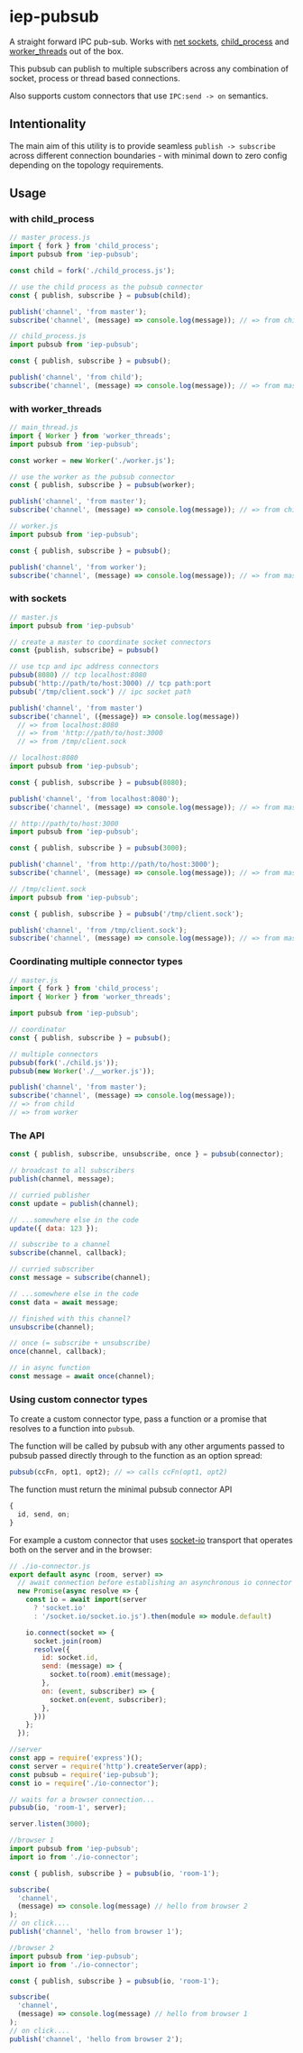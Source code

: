 # iep-pubsub

A straight forward IPC pub-sub. Works with [net sockets](https://nodejs.org/api/net.html#net_ipc_support), [child_process](https://nodejs.org/api/child_process.html) and [worker_threads](https://nodejs.org/api/worker_threads.html) out of the box.

This pubsub can publish to multiple subscribers across any combination of socket, process or thread based connections.

Also supports custom connectors that use `IPC:send -> on` semantics.

## Intentionality

The main aim of this utility is to provide seamless `publish -> subscribe` across different connection boundaries - with minimal down to zero config depending on the topology requirements.

## Usage

### with child_process

```javascript
// master_process.js
import { fork } from 'child_process';
import pubsub from 'iep-pubsub';

const child = fork('./child_process.js');

// use the child process as the pubsub connector
const { publish, subscribe } = pubsub(child);

publish('channel', 'from master');
subscribe('channel', (message) => console.log(message)); // => from child
```

```javascript
// child_process.js
import pubsub from 'iep-pubsub';

const { publish, subscribe } = pubsub();

publish('channel', 'from child');
subscribe('channel', (message) => console.log(message)); // => from master
```

### with worker_threads

```javascript
// main_thread.js
import { Worker } from 'worker_threads';
import pubsub from 'iep-pubsub';

const worker = new Worker('./worker.js');

// use the worker as the pubsub connector
const { publish, subscribe } = pubsub(worker);

publish('channel', 'from master');
subscribe('channel', (message) => console.log(message)); // => from child
```

```javascript
// worker.js
import pubsub from 'iep-pubsub';

const { publish, subscribe } = pubsub();

publish('channel', 'from worker');
subscribe('channel', (message) => console.log(message)); // => from master
```

### with sockets

```javascript
// master.js
import pubsub from 'iep-pubsub'

// create a master to coordinate socket connectors
const {publish, subscribe} = pubsub()

// use tcp and ipc address connectors
pubsub(8080) // tcp localhost:8080
pubsub('http://path/to/host:3000) // tcp path:port
pubsub('/tmp/client.sock') // ipc socket path

publish('channel', 'from master')
subscribe('channel', ({message}) => console.log(message))
  // => from localhost:8080
  // => from 'http://path/to/host:3000
  // => from /tmp/client.sock
```

```javascript
// localhost:8080
import pubsub from 'iep-pubsub';

const { publish, subscribe } = pubsub(8080);

publish('channel', 'from localhost:8080');
subscribe('channel', (message) => console.log(message)); // => from master
```

```javascript
// http://path/to/host:3000
import pubsub from 'iep-pubsub';

const { publish, subscribe } = pubsub(3000);

publish('channel', 'from http://path/to/host:3000');
subscribe('channel', (message) => console.log(message)); // => from master
```

```javascript
// /tmp/client.sock
import pubsub from 'iep-pubsub';

const { publish, subscribe } = pubsub('/tmp/client.sock');

publish('channel', 'from /tmp/client.sock');
subscribe('channel', (message) => console.log(message)); // => from master
```

### Coordinating multiple connector types

```javascript
// master.js
import { fork } from 'child_process';
import { Worker } from 'worker_threads';

import pubsub from 'iep-pubsub';

// coordinator
const { publish, subscribe } = pubsub();

// multiple connectors
pubsub(fork('./child.js'));
pubsub(new Worker('./__worker.js'));

publish('channel', 'from master');
subscribe('channel', (message) => console.log(message));
// => from child
// => from worker
```

### The API

```javascript
const { publish, subscribe, unsubscribe, once } = pubsub(connector);

// broadcast to all subscribers
publish(channel, message);

// curried publisher
const update = publish(channel);

// ...somewhere else in the code
update({ data: 123 });

// subscribe to a channel
subscribe(channel, callback);

// curried subscriber
const message = subscribe(channel);

// ...somewhere else in the code
const data = await message;

// finished with this channel?
unsubscribe(channel);

// once (= subscribe + unsubscribe)
once(channel, callback);

// in async function
const message = await once(channel);
```

### Using custom connector types

To create a custom connector type, pass a function or a promise that resolves to a function into `pubsub`.

The function will be called by pubsub with any other arguments passed to pubsub passed directly through to the function as an option spread:

```javascript
pubsub(ccFn, opt1, opt2); // => calls ccFn(opt1, opt2)
```

The function must return the minimal pubsub connector API

```javascript
{
  id, send, on;
}
```

For example a custom connector that uses [socket-io](https://www.npmjs.com/package/socket.io) transport that operates both on the server and in the browser:

```javascript
// ./io-connector.js
export default async (room, server) =>
  // await connection before establishing an asynchronous io connector
  new Promise(async resolve => {
    const io = await import(server
      ? 'socket.io'
      : '/socket.io/socket.io.js').then(module => module.default)

    io.connect(socket => {
      socket.join(room)
      resolve({
        id: socket.id,
        send: (message) => {
          socket.to(room).emit(message);
        },
        on: (event, subscriber) => {
          socket.on(event, subscriber);
        },
      }))
    };
  });
```

```javascript
//server
const app = require('express')();
const server = require('http').createServer(app);
const pubsub = require('iep-pubsub');
const io = require('./io-connector');

// waits for a browser connection...
pubsub(io, 'room-1', server);

server.listen(3000);
```

```javascript
//browser 1
import pubsub from 'iep-pubsub';
import io from './io-connector';

const { publish, subscribe } = pubsub(io, 'room-1');

subscribe(
  'channel',
  (message) => console.log(message) // hello from browser 2
);
// on click....
publish('channel', 'hello from browser 1');
```

```javascript
//browser 2
import pubsub from 'iep-pubsub';
import io from './io-connector';

const { publish, subscribe } = pubsub(io, 'room-1');

subscribe(
  'channel',
  (message) => console.log(message) // hello from browser 1
);
// on click....
publish('channel', 'hello from browser 2');
```
